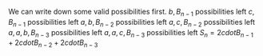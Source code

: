 We can write down some valid possibilities first.
$b, B_{n-1}$ possibilities left
$c, B_{n-1}$ possibilities left
$a,b, B_{n-2}$ possibilities left
$a,c, B_{n-2}$ possibilities left
$a,a,b, B_{n-3}$ possibilities left
$a,a,c, B_{n-3}$ possibilities left
$S_n = 2 cdot B_{n-1} + 2 cdot B_{n-2} + 2 cdot B_{n-3}$
